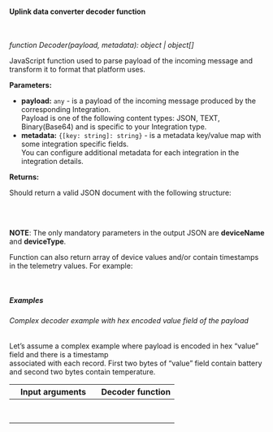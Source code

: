 #### Uplink data converter decoder function

<div class="divider"></div>
<br/>

*function Decoder(payload, metadata): object | object[]*

JavaScript function used to parse payload of the incoming message and transform it to format that platform uses.

**Parameters:**

<ul>
  <li><b>payload:</b> <code>any</code> - is a payload of the incoming message produced by the corresponding Integration.<br>
     Payload is one of the following content types: JSON, TEXT, Binary(Base64) and is specific to your Integration type.
  </li>
  <li><b>metadata:</b> <code>{[key: string]: string}</code> - is a metadata key/value map with some integration specific fields.<br>
     You can configure additional metadata for each integration in the integration details. 
  </li>
</ul>

**Returns:**

Should return a valid JSON document with the following structure:

<br>

<div style="padding-left: 64px;"
     tb-help-popup="converter/examples/decoder/json_output"
     tb-help-popup-placement="top"
     [tb-help-popup-style]="{maxHeight: '50vh', maxWidth: '50vw'}"
     trigger-style="font-size: 16px;"
     trigger-text="Example json output">
</div>

<br>

**NOTE**: The only mandatory parameters in the output JSON are **deviceName** and **deviceType**.

Function can also return array of device values and/or contain timestamps in the telemetry values. For example:

<br>

<div style="padding-left: 64px;"
     tb-help-popup="converter/examples/decoder/json_array_output"
     tb-help-popup-placement="top"
     [tb-help-popup-style]="{maxHeight: '50vh', maxWidth: '50vw'}"
     trigger-style="font-size: 16px;"
     trigger-text="Example json array output">
</div>

<div class="divider"></div>

##### Examples

###### Complex decoder example with hex encoded value field of the payload 

Let’s assume a complex example where payload is encoded in hex “value” field and there is a timestamp<br>
associated with each record. First two bytes of “value” field contain battery and second two bytes contain temperature.

<table style="max-width: 400px;">
<thead>
<tr>
<th style="max-width: 200px; padding-left: 22px;">
<b>Input arguments</b>
</th>
<th style="max-width: 200px; padding-left: 22px;">
<b>Decoder function</b>
</th>
</tr>
</thead>
<tbody>
<tr>
<td>
<span tb-help-popup="converter/examples/decoder/example1/payload" tb-help-popup-placement="top" trigger-style="font-size: 16px;" trigger-text="payload"></span><br><br>
<span tb-help-popup="converter/examples/decoder/example1/metadata" tb-help-popup-placement="top" trigger-style="font-size: 16px;" trigger-text="metadata" [tb-help-popup-style]="{maxWidth: '600px'}"></span>
</td>
<td>
<span tb-help-popup="converter/examples/decoder/example1/decoder_fn" tb-help-popup-placement="top" trigger-style="font-size: 16px; line-height: 75px;" trigger-text="Decoder function"></span>
</td>
</tr>
</tbody>
</table>

<br>
<br>
